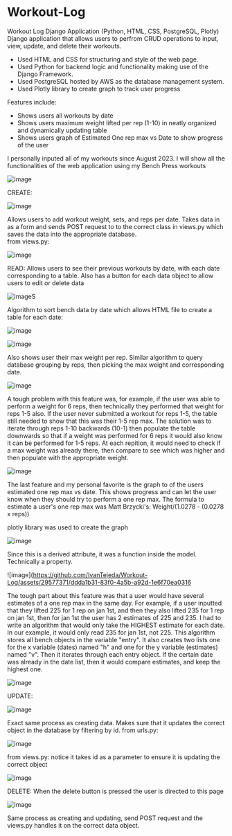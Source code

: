 # Workout-Log
Workout Log Django Application (Python, HTML, CSS, PostgreSQL, Plotly)
Django application that allows users to perfrom CRUD operations to input, view, update, and delete their workouts. 
  - Used HTML and CSS for structuring and style of the web page.
  - Used Python for backend logic and functionality making use of the Django Framework.
  - Used PostgreSQL hosted by AWS as the database management system.
  - Used Plotly library to create graph to track user progress

Features include:
  - Shows users all workouts by date
  - Shows users maximum weight lifted per rep (1-10) in neatly organized and dynamically updating table
  - Shows users graph of Estimated One rep max vs Date to show progress of the user

I personally inputed all of my workouts since August 2023. I will show all the functionalities of the web application using my Bench Press workouts


![image](https://github.com/IvanTejeda/Workout-Log/assets/29577371/33c408c0-5db8-4b0b-930a-e436bc385ee3)



CREATE:





![image](https://github.com/IvanTejeda/Workout-Log/assets/29577371/84e93096-fe8a-46c2-81ed-10f84cf76da3)




Allows users to add workout weight, sets, and reps per date. Takes data in as a form and sends POST request to to the correct class in views.py which saves the data into the appropriate database.  
from views.py:





![image](https://github.com/IvanTejeda/Workout-Log/assets/29577371/b3da713d-620a-48e9-8515-fea7381354a5)




READ:
Allows users to see their previous workouts by date, with each date corresponding to a table. Also has a button for each data object to allow users to edit or delete data



![image](https://github.com/IvanTejeda/Workout-Log/assets/29577371/99cc8145-c5ab-41c9-99dd-90f1f9cf0a1f)S

Algorithm to sort bench data by date which allows HTML file to create a table for each date:



![image](https://github.com/IvanTejeda/Workout-Log/assets/29577371/ee422a02-9dba-4741-869b-cdfdea65a23d)





![image](https://github.com/IvanTejeda/Workout-Log/assets/29577371/7a70df4d-fd29-4fd2-9482-06c00de4b1c6)

Also shows user their max weight per rep. Similar algorithm to query database grouping by reps, then picking the max weight and corresponding date. 



![image](https://github.com/IvanTejeda/Workout-Log/assets/29577371/69ca1339-84e7-4030-bd6c-d9fabb57009a)

A tough problem with this feature was, for example, if the user was able to perform a weight for 6 reps, then technically they performed that weight for reps 1-5 also. If the user never submitted a workout for reps 1-5, the table still needed to show that this was their 1-5 rep max. The solution was to iterate through reps 1-10 backwards (10-1) then populate the table downwards so that if a weight was performed for 6 reps it would also know it can be performed for 1-5 reps. At each repition, it would need to check if a max weight was already there, then compare to see which was higher and then populate with the appropriate weight.  



![image](https://github.com/IvanTejeda/Workout-Log/assets/29577371/d6004fec-687c-46d6-830a-f9f4fa6d1dff)




The last feature and my personal favorite is the graph to of the users estimated one rep max vs date. This shows progress and can let the user know when they should try to perform a one rep max. The formula to estimate a user's one rep max was Matt Brzycki's: Weight/(1.0278 - (0.0278 x reps))

plotly library was used to create the graph 




![image](https://github.com/IvanTejeda/Workout-Log/assets/29577371/f8301686-8565-48b5-8c77-51d825c41807)





Since this is a derived attribute, it was a function inside the model. Technically a property. 



![image](https://github.com/IvanTejeda/Workout-Log/assets/29577371/ddda1b31-83f0-4a5b-a92d-1e6f70ea0316




The tough part about this feature was that a user would have several estimates of a one rep max in the same day. For example, if a user inputted that they lifted 225 for 1 rep on jan 1st, and then they also lifted 235 for 1 rep on jan 1st, then for jan 1st the user has 2 estimates of 225 and 235. I had to write an algorithm that would only take the HIGHEST estimate for each date. In our example, it would only read 235 for jan 1st, not 225. 
This algorithm stores all bench objects in the variable "entry". It also creates two lists one for the x variable (dates) named "h" and one for the y variable (estimates) named "v". Then it iterates through each entry object. If the certain date was already in the date list, then it would compare estimates, and keep the highest one. 




![image](https://github.com/IvanTejeda/Workout-Log/assets/29577371/7d0534b7-4e87-4a01-b8e7-600efcabe927)





UPDATE:



![image](https://github.com/IvanTejeda/Workout-Log/assets/29577371/6d257784-af65-41f8-9141-f2f7fad0df6c)

Exact same process as creating data. Makes sure that it updates the correct object in the database by filtering by id. 
from urls.py:



![image](https://github.com/IvanTejeda/Workout-Log/assets/29577371/15655525-71e8-4251-b638-49d4fbcd76f6)



from views.py: notice it takes id as a parameter to ensure it is updating the correct object 



![image](https://github.com/IvanTejeda/Workout-Log/assets/29577371/f2efee16-d7b5-4164-a59d-d9fae6a01b50)

DELETE:
When the delete button is pressed the user is directed to this page




![image](https://github.com/IvanTejeda/Workout-Log/assets/29577371/7afcb209-7b0f-4c72-adae-a073100eb351)




Same process as creating and updating, send POST request and the views.py handles it on the correct data object. 









